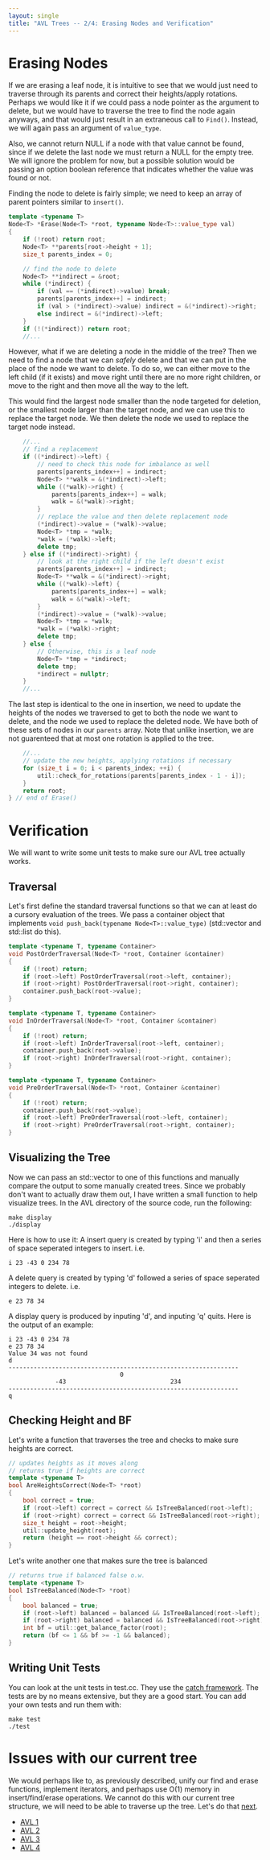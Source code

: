```yaml
---
layout: single
title: "AVL Trees -- 2/4: Erasing Nodes and Verification"
---
```


# Erasing Nodes

If we are erasing a leaf node, it is intuitive to see that we would just need to traverse through its parents and correct their heights/apply rotations. Perhaps we would like it if we could pass a node pointer as the argument to delete, but we would have to traverse the tree to find the node again anyways, and that would just result in an extraneous call to ```Find()```. Instead, we will again pass an argument of ```value_type```.

Also, we cannot return NULL if a node with that value cannot be found, since if we delete the last node we must return a NULL for the empty tree. We will ignore the problem for now, but a possible solution would be passing an option boolean reference that indicates whether the value was found or not.
 
Finding the node to delete is fairly simple; we need to keep an array of parent pointers similar to ```insert()```.
```cpp
template <typename T>
Node<T> *Erase(Node<T> *root, typename Node<T>::value_type val)
{
	if (!root) return root;
	Node<T> **parents[root->height + 1];
	size_t parents_index = 0;

	// find the node to delete
	Node<T> **indirect = &root;
	while (*indirect) {
		if (val == (*indirect)->value) break;
		parents[parents_index++] = indirect;
		if (val > (*indirect)->value) indirect = &(*indirect)->right;
		else indirect = &(*indirect)->left;
	}
	if (!(*indirect)) return root; 
	//...
```

However, what if we are deleting a node in the middle of the tree? Then we need to find a node that we can _safely_ delete and that we can put in the place of the node we want to delete. To do so, we can either move to the left child (if it exists) and move right until there are no more right children, or move to the right and then move all the way to the left. 

This would find the largest node smaller than the node targeted for deletion, or the smallest node larger than the target node, and we can use this to replace the target node. We then delete the node we used to replace the target node instead.

```cpp
	//...
	// find a replacement 
	if ((*indirect)->left) {
		// need to check this node for imbalance as well
		parents[parents_index++] = indirect;
		Node<T> **walk = &(*indirect)->left;
		while ((*walk)->right) {
			parents[parents_index++] = walk;
			walk = &(*walk)->right;
		}
		// replace the value and then delete replacement node
		(*indirect)->value = (*walk)->value;
		Node<T> *tmp = *walk;
		*walk = (*walk)->left;
		delete tmp;
	} else if ((*indirect)->right) {
		// look at the right child if the left doesn't exist
		parents[parents_index++] = indirect;
		Node<T> **walk = &(*indirect)->right;
		while ((*walk)->left) {
			parents[parents_index++] = walk;
			walk = &(*walk)->left;
		}
		(*indirect)->value = (*walk)->value;
		Node<T> *tmp = *walk;
		*walk = (*walk)->right;
		delete tmp;
	} else {
		// Otherwise, this is a leaf node
		Node<T> *tmp = *indirect;
		delete tmp;
		*indirect = nullptr;
	}
	//...
``` 


The last step is identical to the one in insertion, we need to update the heights of the nodes we traversed to get to both the node we want to delete, and the node we used to replace the deleted node. We have both of these sets of nodes in our ```parents``` array. Note that unlike insertion, we are not guarenteed that at most one rotation is applied to the tree.

```cpp
	//...
	// update the new heights, applying rotations if necessary
	for (size_t i = 0; i < parents_index; ++i) {
		util::check_for_rotations(parents[parents_index - 1 - i]);
	}
	return root;
} // end of Erase()
```

# Verification

We will want to write some unit tests to make sure our AVL tree actually works.

## Traversal

Let's first define the standard traversal functions so that we can at least do a cursory evaluation of the trees. We pass a container object that implements ```void push_back(typename Node<T>::value_type)``` (std::vector<T> and std::list<T> do this).

```cpp
template <typename T, typename Container>
void PostOrderTraversal(Node<T> *root, Container &container)
{
	if (!root) return;
	if (root->left) PostOrderTraversal(root->left, container);
	if (root->right) PostOrderTraversal(root->right, container);
	container.push_back(root->value);
}

template <typename T, typename Container>
void InOrderTraversal(Node<T> *root, Container &container)
{
	if (!root) return;
	if (root->left) InOrderTraversal(root->left, container);
	container.push_back(root->value);
	if (root->right) InOrderTraversal(root->right, container);
}

template <typename T, typename Container>
void PreOrderTraversal(Node<T> *root, Container &container)
{
	if (!root) return;
	container.push_back(root->value);
	if (root->left) PreOrderTraversal(root->left, container);
	if (root->right) PreOrderTraversal(root->right, container);
}
```

## Visualizing the Tree

Now we can pass an std::vector<T> to one of this functions and manually compare the output to some manually created trees. Since we probably don't want to actually draw them out, I have written a small function to help visualize trees. In the AVL directory of the source code, run the following: 
```
make display
./display
```

Here is how to use it: A insert query is created by typing 'i' and then a series of space seperated integers to insert. i.e.
```
i 23 -43 0 234 78
```
A delete query is created by typing 'd' followed a series of space seperated integers to delete. i.e.
```
e 23 78 34
```
A display query is produced by inputing 'd', and inputing 'q' quits. Here is the output of an example:
```
i 23 -43 0 234 78
e 23 78 34
Value 34 was not found
d
----------------------------------------------------------------
                               0                                
             -43                             234                
----------------------------------------------------------------
q
```

## Checking Height and BF

Let's write a function that traverses the tree and checks to make sure heights are correct.
```cpp
// updates heights as it moves along
// returns true if heights are correct
template <typename T>
bool AreHeightsCorrect(Node<T> *root)
{
	bool correct = true;
	if (root->left) correct = correct && IsTreeBalanced(root->left);
	if (root->right) correct = correct && IsTreeBalanced(root->right);
	size_t height = root->height;
	util::update_height(root);
	return (height == root->height && correct);
}
```

Let's write another one that makes sure the tree is balanced 
```cpp
// returns true if balanced false o.w.
template <typename T>
bool IsTreeBalanced(Node<T> *root)
{
	bool balanced = true;
	if (root->left) balanced = balanced && IsTreeBalanced(root->left);
	if (root->right) balanced = balanced && IsTreeBalanced(root->right);
	int bf = util::get_balance_factor(root);
	return (bf <= 1 && bf >= -1 && balanced);
}
```

## Writing Unit Tests

You can look at the unit tests in test.cc. They use the [catch framework](https://github.com/catchorg/Catch2). The tests are by no means extensive, but they are a good start. You can add your own tests and run them with:
```
make test
./test
```

# Issues with our current tree

We would perhaps like to, as previously described, unify our find and erase functions, implement iterators, and perhaps use O(1) memory in insert/find/erase operations. We cannot do this with our current tree structure, we will need to be able to traverse up the tree. Let's do that [next](https://www.google.com/).

* [AVL 1](https://www.google.com/)
* [AVL 2](https://www.google.com/)
* [AVL 3](https://www.google.com/)
* [AVL 4](https://www.google.com/)
